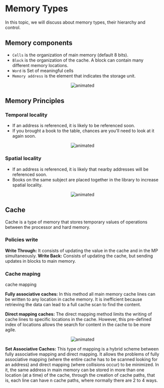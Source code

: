 # Memory Types

In this topic, we will discuss about memory types, their hierarchy and control.

## Memory components
- `Cells` is the organization of main memory (default 8 bits).
- `Block` is the organization of the cache. A block can contain many different memory locations.
- `Word` is Set of meaningful cells
- `Memory address` is the element that indicates the storage unit.

<p align="center">
  <img src="https://user-images.githubusercontent.com/91018438/231329588-d36f52f8-a054-4c47-9480-1ae7c39d936a.png" alt="animated" />
</p>

## Memory Principles

### Temporal locality
- If an address is referenced, it is likely to be referenced soon.
- If you brought a book to the table, chances are you'll need to look at it again soon.

<p align="center">
  <img src="https://user-images.githubusercontent.com/91018438/231330667-9543b8ed-6ce2-4b40-afef-b8edfcee9ce6.png" alt="animated" />
</p>

### Spatial locality
- If an address is referenced, it is likely that nearby addresses will be referenced soon.
- Books on the same subject are placed together in the library to increase spatial locality.

<p align="center">
  <img src="https://user-images.githubusercontent.com/91018438/217667316-601006e8-77f4-47cf-82b3-73ac85641ef9.png" alt="animated" />
</p>

## Cache
Cache is a type of memory that stores temporary values of operations between the processor and hard memory.

### Policies write 

**Write Through:** It consists of updating the value in the cache and in the MP simultaneously.
**Write Back:** Consists of updating the cache, but sending updates in blocks to main memory.


### Cache maping
cache mapping

**Fully associative caches:** In this method all main memory cache lines can be written to any location in cache memory. It is inefficient because retrieving the data can lead to a full cache scan to find the content.

**Direct mapping caches:** The direct mapping method limits the writing of cache lines to specific locations in the cache. However, this pre-defined index of locations allows the search for content in the cache to be more agile.

<p align="center">
  <img src="https://user-images.githubusercontent.com/91018438/231331878-bb9c9cc6-961d-4a06-9427-e4230ad19279.png" alt="animated" />
</p>
	

**Set Associative Caches:** This type of mapping is a hybrid scheme between fully associative mapping and direct mapping. It allows the problems of fully associative mapping (where the entire cache has to be scanned looking for an address) and direct mapping (where collisions occur) to be minimized. In it, the same address in main memory can be stored in more than one location (at a time) of the cache, through the creation of cache paths, that is, each line can have n cache paths, where normally there are 2 to 4 ways.



